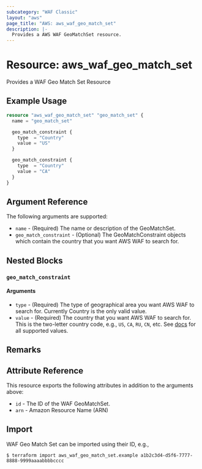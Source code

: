 ```yaml
---
subcategory: "WAF Classic"
layout: "aws"
page_title: "AWS: aws_waf_geo_match_set"
description: |-
  Provides a AWS WAF GeoMatchSet resource.
---
```


# Resource: aws_waf_geo_match_set

Provides a WAF Geo Match Set Resource

## Example Usage

```terraform
resource "aws_waf_geo_match_set" "geo_match_set" {
  name = "geo_match_set"

  geo_match_constraint {
    type  = "Country"
    value = "US"
  }

  geo_match_constraint {
    type  = "Country"
    value = "CA"
  }
}
```

## Argument Reference

The following arguments are supported:

* `name` - (Required) The name or description of the GeoMatchSet.
* `geo_match_constraint` - (Optional) The GeoMatchConstraint objects which contain the country that you want AWS WAF to search for.

## Nested Blocks

### `geo_match_constraint`

#### Arguments

* `type` - (Required) The type of geographical area you want AWS WAF to search for. Currently Country is the only valid value.
* `value` - (Required) The country that you want AWS WAF to search for.
  This is the two-letter country code, e.g., `US`, `CA`, `RU`, `CN`, etc.
  See [docs](https://docs.aws.amazon.com/waf/latest/APIReference/API_GeoMatchConstraint.html) for all supported values.

## Remarks

## Attribute Reference

This resource exports the following attributes in addition to the arguments above:

* `id` - The ID of the WAF GeoMatchSet.
* `arn` - Amazon Resource Name (ARN)

## Import

WAF Geo Match Set can be imported using their ID, e.g.,

```
$ terraform import aws_waf_geo_match_set.example a1b2c3d4-d5f6-7777-8888-9999aaaabbbbcccc
```
